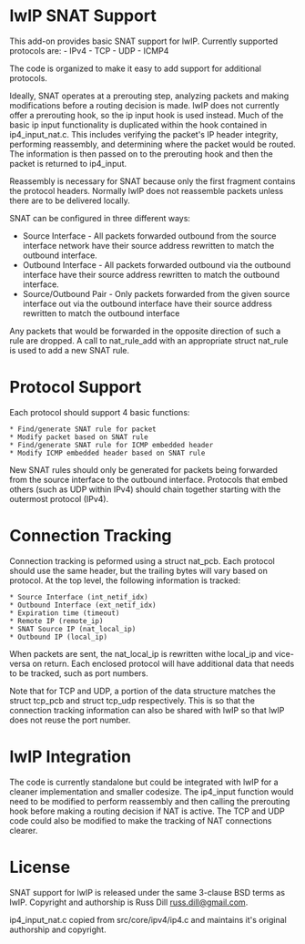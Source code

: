 # lwIP SNAT Support

This add-on provides basic SNAT support for lwIP. Currently supported
protocols are:
	- IPv4
	- TCP
	- UDP
	- ICMP4

The code is organized to make it easy to add support for additional protocols.

Ideally, SNAT operates at a prerouting step, analyzing packets and making
modifications before a routing decision is made. lwIP does not currently
offer a prerouting hook, so the ip input hook is used instead. Much of the
basic ip input functionality is duplicated within the hook contained in
ip4_input_nat.c. This includes verifying the packet's IP header integrity,
performing reassembly, and determining where the packet would be routed.
The information is then passed on to the prerouting hook and then the packet
is returned to ip4_input.

Reassembly is necessary for SNAT because only the first fragment contains the
protocol headers. Normally lwIP does not reassemble packets unless there are
to be delivered locally.

SNAT can be configured in three different ways:

* Source Interface - All packets forwarded outbound from the source interface
network have their source address rewritten to match the outbound interface.
* Outbound Interface - All packets forwarded outbound via the outbound
interface have their source address rewritten to match the outbound interface.
* Source/Outbound Pair - Only packets forwarded from the given source
interface out via the outbound interface have their source address rewritten
to match the outbound interface

Any packets that would be forwarded in the opposite direction of such a rule
are dropped. A call to nat_rule_add with an appropriate struct nat_rule is
used to add a new SNAT rule.

# Protocol Support

Each protocol should support 4 basic functions:

	* Find/generate SNAT rule for packet
	* Modify packet based on SNAT rule
	* Find/generate SNAT rule for ICMP embedded header
	* Modify ICMP embedded header based on SNAT rule

New SNAT rules should only be generated for packets being forwarded from the
source interface to the outbound interface. Protocols that embed others
(such as UDP within IPv4) should chain together starting with the outermost
protocol (IPv4).

# Connection Tracking

Connection tracking is peformed using a struct nat_pcb. Each protocol should
use the same header, but the trailing bytes will vary based on protocol. At the
top level, the following information is tracked:

	* Source Interface (int_netif_idx)
	* Outbound Interface (ext_netif_idx)
	* Expiration time (timeout)
	* Remote IP (remote_ip)
	* SNAT Source IP (nat_local_ip)
	* Outbound IP (local_ip)

When packets are sent, the nat_local_ip is rewritten withe local_ip and
vice-versa on return. Each enclosed protocol will have additional data that
needs to be tracked, such as port numbers.

Note that for TCP and UDP, a portion of the data structure matches the struct
tcp_pcb and struct tcp_udp respectively. This is so that the connection
tracking information can also be shared with lwIP so that lwIP does not reuse
the port number.

# lwIP Integration

The code is currently standalone but could be integrated with lwIP for a
cleaner implementation and smaller codesize. The ip4_input function would
need to be modified to perform reassembly and then calling the prerouting
hook before making a routing decision if NAT is active. The TCP and UDP code
could also be modified to make the tracking of NAT connections clearer.

# License

SNAT support for lwIP is released under the same 3-clause BSD terms as lwIP.
Copyright and authorship is Russ Dill <russ.dill@gmail.com>.

ip4_input_nat.c copied from src/core/ipv4/ip4.c and maintains it's original
authorship and copyright.

